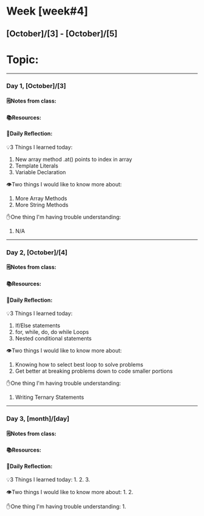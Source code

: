 # Week [week#4]
## [October]/[3] - [October]/[5]

# Topic:

___

### Day 1, [October]/[3]

#### 🗒️Notes from class:

#### 📚Resources:


#### 💭Daily Reflection:

💡3 Things I learned today:
1. New array method .at() points to index in array
2. Template Literals
3. Variable Declaration

👁️Two things I would like to know more about:
1. More Array Methods
2. More String Methods

✋One thing I'm having trouble understanding:
1. N/A


___

### Day 2, [October]/[4] 

#### 🗒️Notes from class:

#### 📚Resources:


#### 💭Daily Reflection:

💡3 Things I learned today:
1. If/Else statements
2. for, while, do, do while Loops
3. Nested conditional statements

👁️Two things I would like to know more about:
1. Knowing how to select best loop to solve problems
2. Get better at breaking problems down to code smaller portions

✋One thing I'm having trouble understanding:
1. Writing Ternary Statements

___

### Day 3, [month]/[day]
#### 🗒️Notes from class:

#### 📚Resources:


#### 💭Daily Reflection:

💡3 Things I learned today:
1. 
2. 
3. 

👁️Two things I would like to know more about:
1. 
2. 

✋One thing I'm having trouble understanding:
1. 
 

